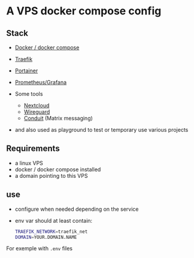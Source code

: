 # A VPS docker compose config

## Stack

- [Docker / docker compose](https://www.docker.com/)
- [Traefik](https://doc.traefik.io/)
- [Portainer](https://www.portainer.io/)
- [Prometheus/Grafana](https://grafana.com/)

- Some tools
  - [Nextcloud](https://nextcloud.com/)
  - [Wireguard](https://www.wireguard.com/)
  - [Conduit](https://conduit.rs/) (Matrix messaging)
- and also used as playground to test or temporary use various projects

## Requirements

- a linux VPS
- docker / docker compose installed
- a domain pointing to this VPS

## use

- configure when needed depending on the service
- env var should at least contain:

  ```bash
  TRAEFIK_NETWORK=traefik_net
  DOMAIN=YOUR.DOMAIN.NAME
  ```

For exemple with `.env` files
